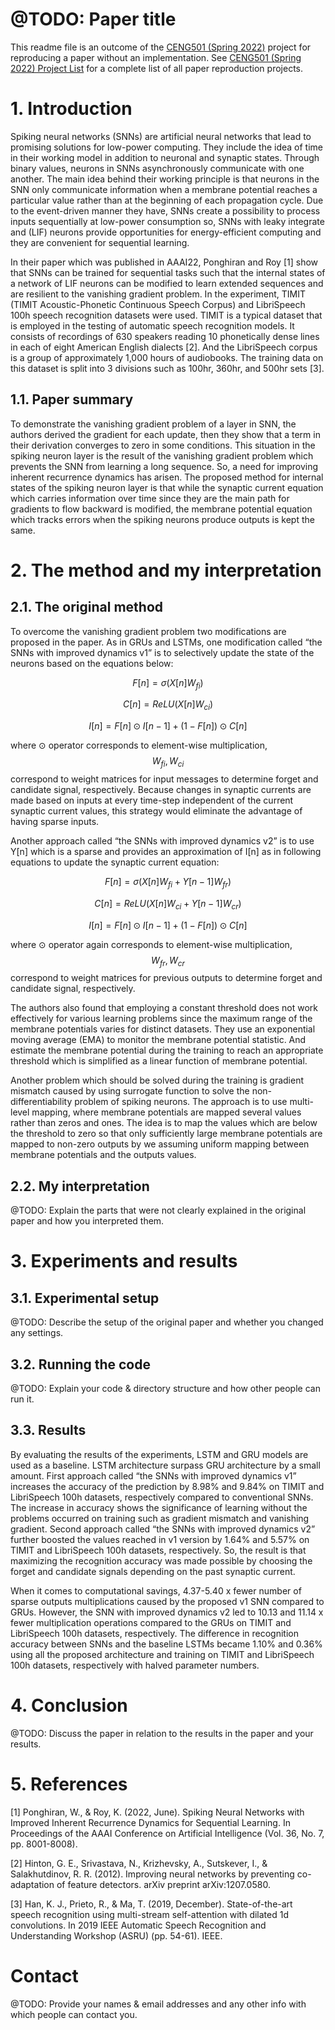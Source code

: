 # @TODO: Paper title

This readme file is an outcome of the [CENG501 (Spring 2022)](https://ceng.metu.edu.tr/~skalkan/DL/) project for reproducing a paper without an implementation. See [CENG501 (Spring 2022) Project List](https://github.com/CENG501-Projects/CENG501-Spring2022) for a complete list of all paper reproduction projects.

# 1. Introduction

Spiking neural networks (SNNs) are artificial neural networks that lead to promising solutions for low-power computing. They include the idea of time in their working model in addition to neuronal and synaptic states. Through binary values, neurons in SNNs asynchronously communicate with one another. The main idea behind their working principle is that neurons in the SNN only communicate information when a membrane potential reaches a particular value rather than at the beginning of each propagation cycle. Due to the event-driven manner they have, SNNs create a possibility to process inputs sequentially at low-power consumption so, SNNs with leaky integrate and (LIF) neurons provide opportunities for energy-efficient computing and they are convenient for sequential learning. 

In their paper which was published in AAAI22, Ponghiran and Roy [1] show that SNNs can be trained for sequential tasks such that the internal states of a network of LIF neurons can be modified to learn extended sequences and are resilient to the vanishing gradient problem. In the experiment, TIMIT (TIMIT Acoustic-Phonetic Continuous Speech Corpus) and LibriSpeech 100h speech recognition datasets were used. TIMIT is a typical dataset that is employed in the testing of automatic speech recognition models. It consists of recordings of 630 speakers reading 10 phonetically dense lines in each of eight American English dialects [2]. And the LibriSpeech corpus is a group of approximately 1,000 hours of audiobooks. The training data on this dataset is split into 3 divisions such as 100hr, 360hr, and 500hr sets [3].

## 1.1. Paper summary

To demonstrate the vanishing gradient problem of a layer in SNN, the authors derived the gradient for each update, then they show that a term in their derivation converges to zero in some conditions. This situation in the spiking neuron layer is the result of the vanishing gradient problem which prevents the SNN from learning a long sequence. So, a need for improving inherent recurrence dynamics has arisen. The proposed method for internal states of the spiking neuron layer is that while the synaptic current equation which carries information over time since they are the main path for gradients to flow backward is modified, the membrane potential equation which tracks errors when the spiking neurons produce outputs is kept the same.

# 2. The method and my interpretation

## 2.1. The original method

To overcome the vanishing gradient problem two modifications are proposed in the paper. As in GRUs and LSTMs, one modification called “the SNNs with improved dynamics v1” is to selectively update the state of the neurons based on the equations below:

$$F[n]=σ(X[n] W_{fi} )$$

$$C[n]=ReLU(X[n] W_{ci} ) $$

$$I[n]=F[n]⊙I[n-1]+(1-F[n])⊙C[n]$$

where ⊙ operator corresponds to element-wise multiplication, $$W_{fi}, W_{ci}$$ correspond to weight matrices for input messages to determine forget and candidate signal, respectively. Because changes in synaptic currents are made based on inputs at every time-step independent of the current synaptic current values, this strategy would eliminate the advantage of having sparse inputs. 

Another approach called “the SNNs with improved dynamics v2” is to use Y[n] which is a sparse and provides an approximation of I[n] as in following equations to update the synaptic current equation:

$$F[n]=σ(X[n] W_{fi}+Y[n-1]W_{fr} )$$

$$C[n]=ReLU(X[n] W_{ci}+Y[n-1]W_{cr} )$$

$$I[n]=F[n]  ⊙I[n-1]+(1-F[n])⊙C[n]$$

where ⊙ operator again corresponds to element-wise multiplication, $$W_{fr}, W_{cr}$$ correspond to weight matrices for previous outputs to determine forget and candidate signal, respectively.

The authors also found that employing a constant threshold does not work effectively for various learning problems since the maximum range of the membrane potentials varies for distinct datasets. They use an exponential moving average (EMA) to monitor the membrane potential statistic. And estimate the membrane potential during the training to reach an appropriate threshold which is simplified as a linear function of membrane potential.

Another problem which should be solved during the training is gradient mismatch caused by using surrogate function to solve the non-differentiability problem of spiking neurons. The approach is to use multi-level mapping, where membrane potentials are mapped several values rather than zeros and ones. The idea is to map the values which are below the threshold to zero so that only sufficiently large membrane potentials are mapped to non-zero outputs by we assuming uniform mapping between membrane potentials and the outputs values.

## 2.2. My interpretation 

@TODO: Explain the parts that were not clearly explained in the original paper and how you interpreted them.

# 3. Experiments and results

## 3.1. Experimental setup

@TODO: Describe the setup of the original paper and whether you changed any settings.

## 3.2. Running the code

@TODO: Explain your code & directory structure and how other people can run it.

## 3.3. Results

By evaluating the results of the experiments, LSTM and GRU models are used as a baseline. LSTM architecture surpass GRU architecture by a small amount.  First approach called “the SNNs with improved dynamics v1” increases the accuracy of the prediction by 8.98% and 9.84% on TIMIT and LibriSpeech 100h datasets, respectively compared to conventional SNNs. The increase in accuracy shows the significance of learning without the problems occurred on training such as gradient mismatch and vanishing gradient. Second approach called “the SNNs with improved dynamics v2” further boosted the values reached in v1 version by 1.64% and 5.57% on TIMIT and LibriSpeech 100h datasets, respectively. So, the result is that maximizing the recognition accuracy was made possible by choosing the forget and candidate signals depending on the past synaptic current. 

When it comes to computational savings, 4.37-5.40 x fewer number of sparse outputs multiplications caused by the proposed v1 SNN compared to GRUs. However, the SNN with improved dynamics v2 led to 10.13 and 11.14 x fewer multiplication operations compared to the GRUs on TIMIT and LibriSpeech 100h datasets, respectively. The difference in recognition accuracy between SNNs and the baseline LSTMs became 1.10% and 0.36% using all the proposed architecture and training on TIMIT and LibriSpeech 100h datasets, respectively with halved parameter numbers.

# 4. Conclusion

@TODO: Discuss the paper in relation to the results in the paper and your results.

# 5. References

[1] Ponghiran, W., & Roy, K. (2022, June). Spiking Neural Networks with Improved Inherent Recurrence Dynamics for Sequential Learning. In Proceedings of the AAAI Conference on Artificial Intelligence (Vol. 36, No. 7, pp. 8001-8008).

[2] Hinton, G. E., Srivastava, N., Krizhevsky, A., Sutskever, I., & Salakhutdinov, R. R. (2012). Improving neural networks by preventing co-adaptation of feature detectors. arXiv preprint arXiv:1207.0580.

[3] Han, K. J., Prieto, R., & Ma, T. (2019, December). State-of-the-art speech recognition using multi-stream self-attention with dilated 1d convolutions. In 2019 IEEE Automatic Speech Recognition and Understanding Workshop (ASRU) (pp. 54-61). IEEE.


# Contact

@TODO: Provide your names & email addresses and any other info with which people can contact you.
